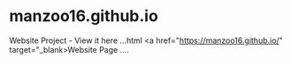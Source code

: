 # manzoo16.github.io
 Website Project - View it here 
 ...html
 <a href="https://manzoo16.github.io/" target="_blank>Website Page</a> ....
